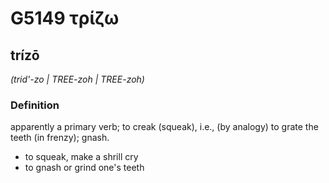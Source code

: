 # G5149 τρίζω

## trízō

_(trid'-zo | TREE-zoh | TREE-zoh)_

### Definition

apparently a primary verb; to creak (squeak), i.e., (by analogy) to grate the teeth (in frenzy); gnash.

- to squeak, make a shrill cry
- to gnash or grind one's teeth

